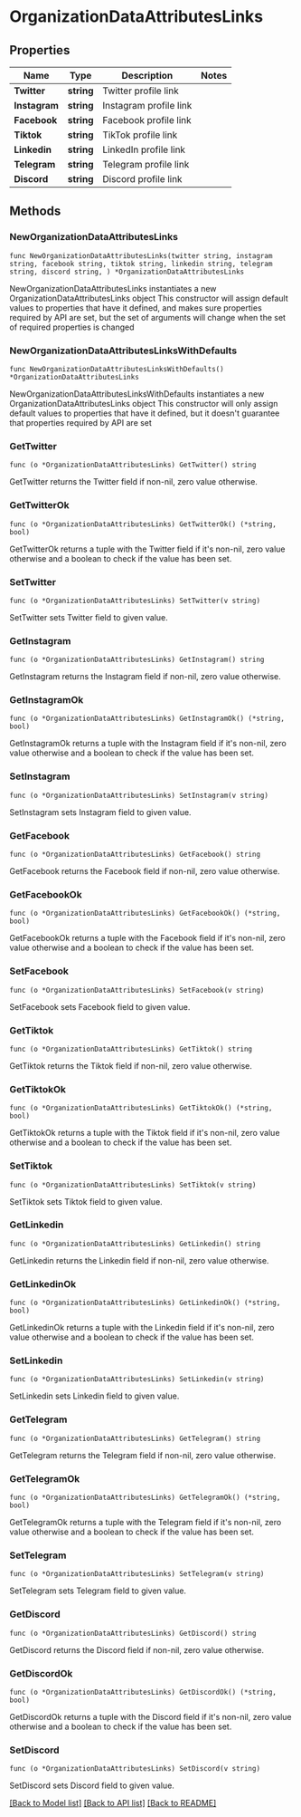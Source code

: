 # OrganizationDataAttributesLinks

## Properties

Name | Type | Description | Notes
------------ | ------------- | ------------- | -------------
**Twitter** | **string** | Twitter profile link | 
**Instagram** | **string** | Instagram profile link | 
**Facebook** | **string** | Facebook profile link | 
**Tiktok** | **string** | TikTok profile link | 
**Linkedin** | **string** | LinkedIn profile link | 
**Telegram** | **string** | Telegram profile link | 
**Discord** | **string** | Discord profile link | 

## Methods

### NewOrganizationDataAttributesLinks

`func NewOrganizationDataAttributesLinks(twitter string, instagram string, facebook string, tiktok string, linkedin string, telegram string, discord string, ) *OrganizationDataAttributesLinks`

NewOrganizationDataAttributesLinks instantiates a new OrganizationDataAttributesLinks object
This constructor will assign default values to properties that have it defined,
and makes sure properties required by API are set, but the set of arguments
will change when the set of required properties is changed

### NewOrganizationDataAttributesLinksWithDefaults

`func NewOrganizationDataAttributesLinksWithDefaults() *OrganizationDataAttributesLinks`

NewOrganizationDataAttributesLinksWithDefaults instantiates a new OrganizationDataAttributesLinks object
This constructor will only assign default values to properties that have it defined,
but it doesn't guarantee that properties required by API are set

### GetTwitter

`func (o *OrganizationDataAttributesLinks) GetTwitter() string`

GetTwitter returns the Twitter field if non-nil, zero value otherwise.

### GetTwitterOk

`func (o *OrganizationDataAttributesLinks) GetTwitterOk() (*string, bool)`

GetTwitterOk returns a tuple with the Twitter field if it's non-nil, zero value otherwise
and a boolean to check if the value has been set.

### SetTwitter

`func (o *OrganizationDataAttributesLinks) SetTwitter(v string)`

SetTwitter sets Twitter field to given value.


### GetInstagram

`func (o *OrganizationDataAttributesLinks) GetInstagram() string`

GetInstagram returns the Instagram field if non-nil, zero value otherwise.

### GetInstagramOk

`func (o *OrganizationDataAttributesLinks) GetInstagramOk() (*string, bool)`

GetInstagramOk returns a tuple with the Instagram field if it's non-nil, zero value otherwise
and a boolean to check if the value has been set.

### SetInstagram

`func (o *OrganizationDataAttributesLinks) SetInstagram(v string)`

SetInstagram sets Instagram field to given value.


### GetFacebook

`func (o *OrganizationDataAttributesLinks) GetFacebook() string`

GetFacebook returns the Facebook field if non-nil, zero value otherwise.

### GetFacebookOk

`func (o *OrganizationDataAttributesLinks) GetFacebookOk() (*string, bool)`

GetFacebookOk returns a tuple with the Facebook field if it's non-nil, zero value otherwise
and a boolean to check if the value has been set.

### SetFacebook

`func (o *OrganizationDataAttributesLinks) SetFacebook(v string)`

SetFacebook sets Facebook field to given value.


### GetTiktok

`func (o *OrganizationDataAttributesLinks) GetTiktok() string`

GetTiktok returns the Tiktok field if non-nil, zero value otherwise.

### GetTiktokOk

`func (o *OrganizationDataAttributesLinks) GetTiktokOk() (*string, bool)`

GetTiktokOk returns a tuple with the Tiktok field if it's non-nil, zero value otherwise
and a boolean to check if the value has been set.

### SetTiktok

`func (o *OrganizationDataAttributesLinks) SetTiktok(v string)`

SetTiktok sets Tiktok field to given value.


### GetLinkedin

`func (o *OrganizationDataAttributesLinks) GetLinkedin() string`

GetLinkedin returns the Linkedin field if non-nil, zero value otherwise.

### GetLinkedinOk

`func (o *OrganizationDataAttributesLinks) GetLinkedinOk() (*string, bool)`

GetLinkedinOk returns a tuple with the Linkedin field if it's non-nil, zero value otherwise
and a boolean to check if the value has been set.

### SetLinkedin

`func (o *OrganizationDataAttributesLinks) SetLinkedin(v string)`

SetLinkedin sets Linkedin field to given value.


### GetTelegram

`func (o *OrganizationDataAttributesLinks) GetTelegram() string`

GetTelegram returns the Telegram field if non-nil, zero value otherwise.

### GetTelegramOk

`func (o *OrganizationDataAttributesLinks) GetTelegramOk() (*string, bool)`

GetTelegramOk returns a tuple with the Telegram field if it's non-nil, zero value otherwise
and a boolean to check if the value has been set.

### SetTelegram

`func (o *OrganizationDataAttributesLinks) SetTelegram(v string)`

SetTelegram sets Telegram field to given value.


### GetDiscord

`func (o *OrganizationDataAttributesLinks) GetDiscord() string`

GetDiscord returns the Discord field if non-nil, zero value otherwise.

### GetDiscordOk

`func (o *OrganizationDataAttributesLinks) GetDiscordOk() (*string, bool)`

GetDiscordOk returns a tuple with the Discord field if it's non-nil, zero value otherwise
and a boolean to check if the value has been set.

### SetDiscord

`func (o *OrganizationDataAttributesLinks) SetDiscord(v string)`

SetDiscord sets Discord field to given value.



[[Back to Model list]](../README.md#documentation-for-models) [[Back to API list]](../README.md#documentation-for-api-endpoints) [[Back to README]](../README.md)


